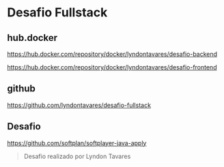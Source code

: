 # Desafio Fullstack


## hub.docker

https://hub.docker.com/repository/docker/lyndontavares/desafio-backend

https://hub.docker.com/repository/docker/lyndontavares/desafio-frontend

## github
https://github.com/lyndontavares/desafio-fullstack

## Desafio
https://github.com/softplan/softplayer-java-apply

> Desafio realizado por Lyndon Tavares

